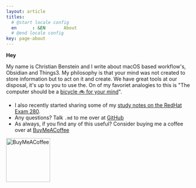 ```yaml
---
layout: article
titles:
  # @start locale config
  en      : &EN       About
  # @end locale config
key: page-about
---
```


**Hey**

My name is Christian Benstein and I write about macOS based workflow's, Obsidian and Things3. My philosophy is that your mind was not created to store information but to act on it and create. We have great tools at our disposal, it's up to you to use the. On of my favoriet analogies to this is "The computer should be a [bicycle 🚲 for your mind](https://www.youtube.com/watch?v=L40B08nWoMk)". 

- I also recently started sharing some of my [study notes on the RedHat Exam 280](https://blog.benstein.nl/posts/creating-a-ex280-page/#why).
- Any questions? Talk `.md` to me over at [GitHub](https://github.com/KingOfSpades)
- As always, if you find any of this useful? Consider buying me a coffee over at [BuyMeACoffee](https://www.buymeacoffee.com/cabenstein)

[<img src="https://cdn.buymeacoffee.com/buttons/v2/default-yellow.png" class="text-center" alt="BuyMeACoffee" width="120">](https://www.buymeacoffee.com/cabenstein)